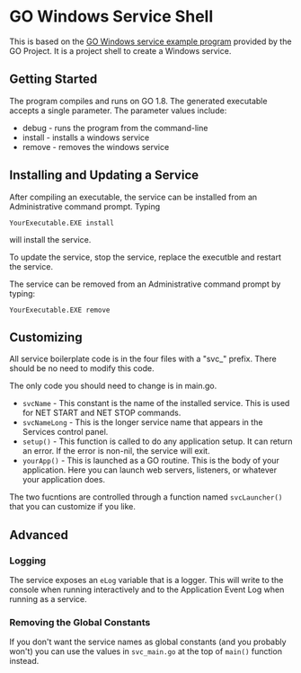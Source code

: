 # GO Windows Service Shell

This is based on the [GO Windows service example program](https://godoc.org/golang.org/x/sys/windows/svc/example) provided by the GO Project. 
It is a project shell to create a Windows service.

## Getting Started

The program compiles and runs on GO 1.8.  The generated executable accepts a single parameter.  The parameter values include:

* debug - runs the program from the command-line
* install - installs a windows service
* remove - removes the windows service

## Installing and Updating a Service

After compiling an executable, the service can be installed from an Administrative command prompt.  Typing

    YourExecutable.EXE install 

will install the service.

To update the service, stop the service, replace the executble and restart the service.

The service can be removed from an Administrative command prompt by typing:

    YourExecutable.EXE remove 

## Customizing

All service boilerplate code is in the four files with a "svc_" prefix.  There should
be no need to modify this code.

The only code you should need to change is in main.go.

* `svcName` - This constant is the name of the installed service.  This is used for NET START and NET STOP commands.
* `svcNameLong` - This is the longer service name that appears in the Services control panel.
* `setup()` - This function is called to do any application setup.  It can return an error.  If the error is non-nil, the service will exit.
* `yourApp()` - This is launched as a GO routine.  This is the body of your application.  Here you can launch web servers, listeners, or whatever your application does.

The two fucntions are controlled through a function named `svcLauncher()` that you can customize if you like.

## Advanced
### Logging
The service exposes an `eLog` variable that is a logger.  This will write to the console when running interactively and to the Application Event Log when running as a service.

### Removing the Global Constants
If you don't want the service names as global constants (and you probably won't) you can use the values in `svc_main.go` at the top of `main()` function instead.








